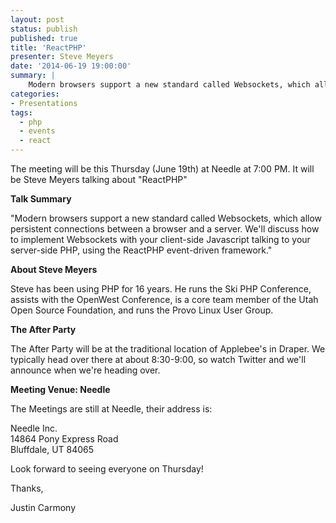 ```yaml
---
layout: post
status: publish
published: true
title: 'ReactPHP'
presenter: Steve Meyers
date: '2014-06-19 19:00:00'
summary: |
    Modern browsers support a new standard called Websockets, which allow persistent connections between a browser and a server.  We'll discuss how to implement Websockets with your client-side Javascript talking to your server-side PHP, using the ReactPHP event-driven framework.
categories:
- Presentations
tags:
  - php
  - events
  - react
---
```

<p>The meeting will be this Thursday (June 19th) at Needle at 7:00 PM. It will be Steve Meyers talking about "ReactPHP"</p>
<p><strong>Talk Summary</strong></p>
<p>"Modern browsers support a new standard called Websockets, which allow persistent connections between a browser and a server.  We'll discuss how to implement Websockets with your client-side Javascript talking to your server-side PHP, using the ReactPHP event-driven framework."</p>
<p><strong>About Steve Meyers</strong></p>
<p>Steve has been using PHP for 16 years.  He runs the Ski PHP Conference, assists with the OpenWest Conference, is a core team member of the Utah Open Source Foundation, and runs the Provo Linux User Group.</p>
<p><strong>The After Party</strong></p>
<p>The After Party will be at the traditional location of Applebee's in Draper. We typically head over there at about 8:30-9:00, so watch Twitter and we'll announce when we're heading over.</p>
<p><strong>Meeting Venue: Needle</strong></p>
<p>The Meetings are still at Needle, their address is: </p>
<p>Needle Inc.<br />
14864 Pony Express Road<br />
Bluffdale, UT 84065</p>
<p>Look forward to seeing everyone on Thursday!</p>
<p>Thanks,</p>
<p>Justin Carmony</p>